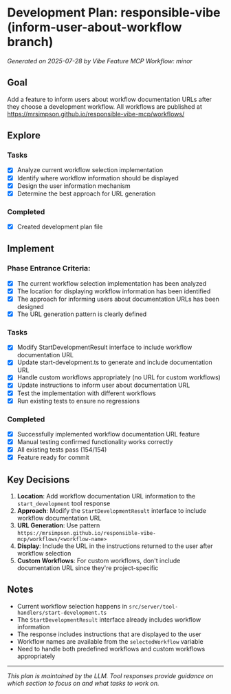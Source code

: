 # Development Plan: responsible-vibe (inform-user-about-workflow branch)

*Generated on 2025-07-28 by Vibe Feature MCP*
*Workflow: minor*

## Goal
Add a feature to inform users about workflow documentation URLs after they choose a development workflow. All workflows are published at https://mrsimpson.github.io/responsible-vibe-mcp/workflows/<name>

## Explore
### Tasks
- [x] Analyze current workflow selection implementation
- [x] Identify where workflow information should be displayed
- [x] Design the user information mechanism
- [x] Determine the best approach for URL generation

### Completed
- [x] Created development plan file

## Implement

### Phase Entrance Criteria:
- [x] The current workflow selection implementation has been analyzed
- [x] The location for displaying workflow information has been identified
- [x] The approach for informing users about documentation URLs has been designed
- [x] The URL generation pattern is clearly defined

### Tasks
- [x] Modify StartDevelopmentResult interface to include workflow documentation URL
- [x] Update start-development.ts to generate and include documentation URL
- [x] Handle custom workflows appropriately (no URL for custom workflows)
- [x] Update instructions to inform user about documentation URL
- [x] Test the implementation with different workflows
- [x] Run existing tests to ensure no regressions

### Completed
- [x] Successfully implemented workflow documentation URL feature
- [x] Manual testing confirmed functionality works correctly
- [x] All existing tests pass (154/154)
- [x] Feature ready for commit

## Key Decisions
1. **Location**: Add workflow documentation URL information to the `start_development` tool response
2. **Approach**: Modify the `StartDevelopmentResult` interface to include workflow documentation URL
3. **URL Generation**: Use pattern `https://mrsimpson.github.io/responsible-vibe-mcp/workflows/<workflow-name>`
4. **Display**: Include the URL in the instructions returned to the user after workflow selection
5. **Custom Workflows**: For custom workflows, don't include documentation URL since they're project-specific

## Notes
- Current workflow selection happens in `src/server/tool-handlers/start-development.ts`
- The `StartDevelopmentResult` interface already includes workflow information
- The response includes instructions that are displayed to the user
- Workflow names are available from the `selectedWorkflow` variable
- Need to handle both predefined workflows and custom workflows appropriately

---
*This plan is maintained by the LLM. Tool responses provide guidance on which section to focus on and what tasks to work on.*
